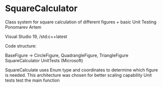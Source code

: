 # SquareCalculator
Class system for square calculation of different figures + basic Unit Testing
Ponomarev Artem

Visual Studio 19, /std:c++latest

Code structure:

BaseFigure -> CircleFigure, QuadrangleFigure, TriangleFigure
SquareCalculator
UnitTests (Microsoft)

SquareCalculate uses Enum type and coordinates to determine which figure is needed.
This architecture was chosen for better scaling capability
Unit tests test the main function
